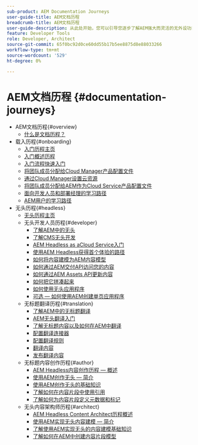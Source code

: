 ```yaml
---
sub-product: AEM Documentation Journeys
user-guide-title: AEM文档历程
breadcrumb-title: AEM文档历程
user-guide-description: 从此处开始，您可以引导您逐步了解AEM强大而灵活的无外设功能、其功能，以及如何在您的项目中利用这些功能。
feature: Developer Tools
role: Developer, Architect
source-git-commit: 65f0bc92d0ce60dd55b17b5ee8875d8e88033266
workflow-type: tm+mt
source-wordcount: '529'
ht-degree: 0%

---
```



# AEM文档历程 {#documentation-journeys}

<!--
Please note that all links to other guides need to be absolute references with leading protocol and domain since SCCM does not allow pages to be referenced with relative links in multiple ToCs.
-->

+ AEM文档历程{#overview}
   + [什么是文档历程？](home.md)
+ 载入历程{#onboarding}
   + [入门历程主页](https://experienceleague.adobe.com/docs/experience-manager-cloud-service/journey-onboarding/home.html)
   + [入门概述历程](https://experienceleague.adobe.com/docs/experience-manager-cloud-service/journey-onboarding/onboarding/onboarding-journey-overview.html)
   + [入门流程快速入门](https://experienceleague.adobe.com/docs/experience-manager-cloud-service/journey-onboarding/onboarding/get-started-onboarding-journey.html)
   + [将团队成员分配给Cloud Manager产品配置文件](https://experienceleague.adobe.com/docs/experience-manager-cloud-service/journey-onboarding/onboarding/assign-team-members-cloud-manager.html)
   + [通过Cloud Manager设置云资源](https://experienceleague.adobe.com/docs/experience-manager-cloud-service/journey-onboarding/onboarding/setup-cloud-resources-via-cloud-manager.html)
   + [将团队成员分配给AEM作为Cloud Service产品配置文件](https://experienceleague.adobe.com/docs/experience-manager-cloud-service/journey-onboarding/onboarding/assign-team-members-aem-cloud-service.html)
   + [面向开发人员和部署经理的学习路径](https://experienceleague.adobe.com/docs/experience-manager-cloud-service/journey-onboarding/onboarding/learning-path-developers-deploymentmanagers.html)
   + [AEM用户的学习路径](https://experienceleague.adobe.com/docs/experience-manager-cloud-service/journey-onboarding/onboarding/learning-path-aem-users.html)
+ 无头历程{#headless}
   + [无头历程主页](https://experienceleague.adobe.com/docs/experience-manager-cloud-service/headless-journey/home.html)
   + 无头开发人员历程{#developer}
      + [了解AEM中的无头](https://experienceleague.adobe.com/docs/experience-manager-cloud-service/headless-journey/developer/overview.html)
      + [了解CMS无头开发](https://experienceleague.adobe.com/docs/experience-manager-cloud-service/headless-journey/developer/learn-about.html)
      + [AEM Headless as aCloud Service入门](https://experienceleague.adobe.com/docs/experience-manager-cloud-service/headless-journey/developer/getting-started.html)
      + [使用AEM Headless获得首个体验的路径](https://experienceleague.adobe.com/docs/experience-manager-cloud-service/headless-journey/developer/path-to-first-experience.html)
      + [如何将内容建模为AEM内容模型](https://experienceleague.adobe.com/docs/experience-manager-cloud-service/headless-journey/developer/model-your-content.html)
      + [如何通过AEM交付API访问您的内容](https://experienceleague.adobe.com/docs/experience-manager-cloud-service/headless-journey/developer/access-your-content.html)
      + [如何通过AEM Assets API更新内容](https://experienceleague.adobe.com/docs/experience-manager-cloud-service/headless-journey/developer/update-your-content.html)
      + [如何把它拼凑起来](https://experienceleague.adobe.com/docs/experience-manager-cloud-service/headless-journey/developer/put-it-all-together.html)
      + [如何使用无头应用程序](https://experienceleague.adobe.com/docs/experience-manager-cloud-service/headless-journey/developer/go-live.html)
      + [可选 — 如何使用AEM创建单页应用程序](https://experienceleague.adobe.com/docs/experience-manager-cloud-service/headless-journey/developer/create-spa.html)
   + 无标题翻译历程{#translation}
      + [了解AEM中的无标题翻译](https://experienceleague.adobe.com/docs/experience-manager-cloud-service/headless-journey/translation/overview.html)
      + [AEM无头翻译入门](https://experienceleague.adobe.com/docs/experience-manager-cloud-service/headless-journey/translation/getting-started.html)
      + [了解无标题内容以及如何在AEM中翻译](https://experienceleague.adobe.com/docs/experience-manager-cloud-service/headless-journey/translation/learn-about.html)
      + [配置翻译连接器](https://experienceleague.adobe.com/docs/experience-manager-cloud-service/headless-journey/translation/configure-connector.html)
      + [配置翻译规则](https://experienceleague.adobe.com/docs/experience-manager-cloud-service/headless-journey/translation/translation-rules.html)
      + [翻译内容](https://experienceleague.adobe.com/docs/experience-manager-cloud-service/headless-journey/translation/translate-content.html)
      + [发布翻译内容](https://experienceleague.adobe.com/docs/experience-manager-cloud-service/headless-journey/translation/publish-content.html)
   + 无标题内容创作历程{#author}
      + [AEM Headless内容创作历程 — 概述](https://experienceleague.adobe.com/docs/experience-manager-cloud-service/headless-journey/author/overview.md)
      + [使用AEM创作无头 — 简介](https://experienceleague.adobe.com/docs/experience-manager-cloud-service/headless-journey/author/introduction.md)
      + [使用AEM创作无头的基础知识](https://experienceleague.adobe.com/docs/experience-manager-cloud-service/headless-journey/author/basics.md)
      + [了解如何在内容片段中使用引用](https://experienceleague.adobe.com/docs/experience-manager-cloud-service/headless-journey/author/references.md)
      + [了解如何为内容片段定义元数据和标记](https://experienceleague.adobe.com/docs/experience-manager-cloud-service/headless-journey/author/metadata-tagging.md)
   + 无头内容架构师历程{#architect}
      + [AEM Headless Content Architect历程概述](https://experienceleague.adobe.com/docs/experience-manager-cloud-service/headless-journey/architect/overview.md)
      + [使用AEM实现无头内容建模 — 简介](https://experienceleague.adobe.com/docs/experience-manager-cloud-service/headless-journey/architect/introduction.md)
      + [了解使用AEM实现无头的内容建模基础知识](https://experienceleague.adobe.com/docs/experience-manager-cloud-service/headless-journey/architect/basics.md)
      + [了解如何在AEM中创建内容片段模型](https://experienceleague.adobe.com/docs/experience-manager-cloud-service/headless-journey/architect/model-structure.md)
